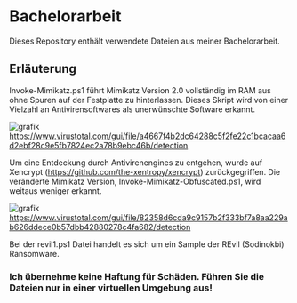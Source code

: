 # Bachelorarbeit
Dieses Repository enthält verwendete Dateien aus meiner Bachelorarbeit.

## Erläuterung
Invoke-Mimikatz.ps1 führt Mimikatz Version 2.0 vollständig im RAM aus ohne Spuren auf der Festplatte zu hinterlassen. Dieses Skript wird von einer Vielzahl an Antivirensoftwares als unerwünschte Software erkannt.

![grafik](https://user-images.githubusercontent.com/18469848/115963619-63648280-a520-11eb-86ea-8ea521af9de7.png)
https://www.virustotal.com/gui/file/a4667f4b2dc64288c5f2fe22c1bcacaa6d2ebf28c9e5fb7824ec2a78b9ebc46b/detection

Um eine Entdeckung durch Antivirenengines zu entgehen, wurde auf Xencrypt (https://github.com/the-xentropy/xencrypt) zurückgegriffen. Die veränderte Mimikatz Version, Invoke-Mimikatz-Obfuscated.ps1, wird weitaus weniger erkannt.

![grafik](https://user-images.githubusercontent.com/18469848/115963510-e507e080-a51f-11eb-9f03-36b6144424e5.png)
https://www.virustotal.com/gui/file/82358d6cda9c9157b2f333bf7a8aa229ab626ddece0b57dbb42880278c4fa682/detection

Bei der revil1.ps1 Datei handelt es sich um ein Sample der REvil (Sodinokbi) Ransomware. 

### Ich übernehme keine Haftung für Schäden. Führen Sie die Dateien nur in einer virtuellen Umgebung aus!
